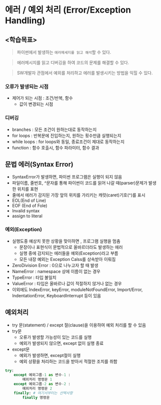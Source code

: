 # 에러 / 예외 처리 (Error/Exception Handling)
## <학습목표>

> 파이썬에서 발생하는 `에러메세지를 읽고 해석`할 수 있다.

> 에러메시지를 읽고 디버깅을 하여 코드의 문제를 해결할 수 있다.

> SW개발자 관점에서 예외를 처리하고 에러를 발생시키는 방법을 익힐 수 있다.

### 오류가 발생되는 시점
- 제어가 되는 시점 : 조건/반복, 함수
    - 값이 변경되는 시점

### 디버깅
- branches : 모든 조건이 원하는대로 동작하는지
- for loops : 반복문에 진입하는지, 원하는 횟수만큼 실행되는지
- while loops : for loops와 동일, 종료조건이 제대로 동작하는지
- function : 함수 호출시, 함수 파라미터, 함수 결과

## 문법 에러(Syntax Error)
- SyntaxError가 발생하면, 파이썬 프로그램은 실행이 되지 않음
- 파일이름, 줄번호, ^문자를 통해 파이썬이 코드를 읽어 나갈 때(parser)문제가 발생한 위치를 표현
- 줄에서 에러가 감지된 가장 앞의 위치를 가리키는 캐럿(caret)기호(^)를 표시
- EOL(End of Line)
- EOF (End of Fole)
- Invalid syntax
- assign to literal

### 예외(Exception)
- 실행도중 예상치 못한 상황을 맞이하면 , 프로그램 실행을 멈춤
    - 문장이나 표현식이 문법적으로 올바르더라도 발생하는 에러
    - 실행 중에 감지되는 에러들을 예외(Exception)라고 부름
    - 모든 내장 예외는 Exception Calss를 상속받아 이뤄짐
- ZeroDivision Error : 0으로 나누고자 할 때 발생
- NameError : namespace 상에 이름이 없는 경우
- TypeError : 타입 불일치
- ValueError : 타입은 올바르나 값이 적절하지 않거나 없는 경우
- 이외에도 IndexError, keyError, moduleNotFoundError, Import/Error, IndentationError, KeyboardInterrupt 등이 있음

## 예외처리
- try 문(statement) / except 절(clause)을 이용하여 예외 처리를 할 수 있음
- try문
    - 오류가 발생할 가능성이 있는 코드를 실행
    - 예외가 발생되지 않으면, except 없이 실행 종료
- except문
    - 예외가 발생하면, except절이 실행
    - 예외 상황을 처리하는 코드을 받아서 적절한 조치를 취함
``` python
try:
    except 예외그룹-1 as 변수-1 :
        예외처리 명령문 1
    except 예외그룹-2 as 변수-2 :
        예외처리 명령문 2
    finally: # 여기서부터는 선택사항
        finally 명령문
```
